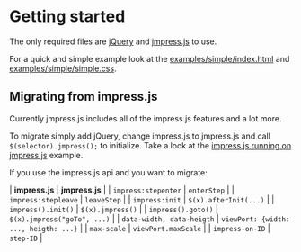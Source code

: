 # Getting started

The only required files are [jQuery](http://jquery.com) and [jmpress.js](#builder) to use.

For a quick and simple example look at the [examples/simple/index.html](https://github.com/shama/jmpress.js/blob/beta/examples/simple/index.html) and [examples/simple/simple.css](https://github.com/shama/jmpress.js/blob/beta/examples/simple/simple.css).

## Migrating from impress.js

Currently jmpress.js includes all of the impress.js features and a lot more.

To migrate simply add jQuery, change impress.js to jmpress.js and call `$(selector).jmpress();` to initialize. Take a look at the [impress.js running on jmpress.js](http://shama.github.com/jmpress.js/examples/impress/) example.

If you use the impress.js api and you want to migrate:

| **impress.js**                | **jmpress.js**                         |
| `impress:stepenter`           | `enterStep`                            |
| `impress:stepleave`           | `leaveStep`                            |
| `impress:init`                | `$(x).afterInit(...)`                  |
| `impress().init()`            | `$(x).jmpress()`                       |
| `impress().goto()`            | `$(x).jmpress("goTo", ...)`            |
| `data-width, data-heigth`     | `viewPort: {width: ..., heigth: ...}`  |
| `max-scale`                   | `viewPort.maxScale`                    |
| `impress-on-ID`               | `step-ID`                              |

